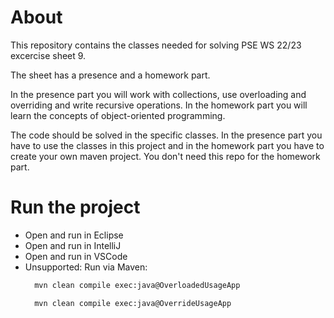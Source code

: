 # About
This repository contains the classes needed for solving PSE WS 22/23 excercise sheet 9.

The sheet has a presence and a homework part.

In the presence part you will work with collections, use overloading and overriding and write recursive operations.
In the homework part you will learn the concepts of object-oriented programming.

The code should be solved in the specific classes.
In the presence part you have to use the classes in this project and in the homework part you have to create your own maven project.
You don't need this repo for the homework part.

# Run the project
* Open and run in Eclipse
* Open and run in IntelliJ
* Open and run in VSCode
* Unsupported: Run via Maven:
  ```sh 
    mvn clean compile exec:java@OverloadedUsageApp
  ```
  ```sh 
    mvn clean compile exec:java@OverrideUsageApp
  ```